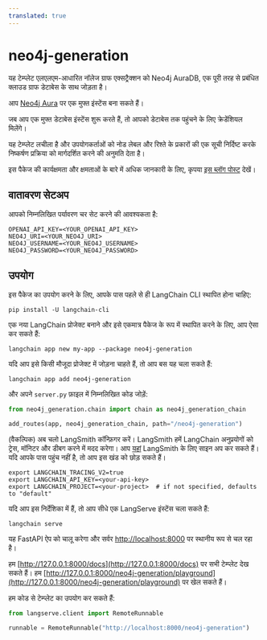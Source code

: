 ```yaml
---
translated: true
---
```


# neo4j-generation

यह टेम्प्लेट एलएलएम-आधारित नॉलेज ग्राफ एक्सट्रैक्शन को Neo4j AuraDB, एक पूरी तरह से प्रबंधित क्लाउड ग्राफ डेटाबेस के साथ जोड़ता है।

आप [Neo4j Aura](https://neo4j.com/cloud/platform/aura-graph-database?utm_source=langchain&utm_content=langserve) पर एक मुफ्त इंस्टेंस बना सकते हैं।

जब आप एक मुफ्त डेटाबेस इंस्टेंस शुरू करते हैं, तो आपको डेटाबेस तक पहुंचने के लिए क्रेडेंशियल मिलेंगे।

यह टेम्प्लेट लचीला है और उपयोगकर्ताओं को नोड लेबल और रिश्ते के प्रकारों की एक सूची निर्दिष्ट करके निष्कर्षण प्रक्रिया को मार्गदर्शित करने की अनुमति देता है।

इस पैकेज की कार्यक्षमता और क्षमताओं के बारे में अधिक जानकारी के लिए, कृपया [इस ब्लॉग पोस्ट](https://blog.langchain.dev/constructing-knowledge-graphs-from-text-using-openai-functions/) देखें।

## वातावरण सेटअप

आपको निम्नलिखित पर्यावरण चर सेट करने की आवश्यकता है:

```shell
OPENAI_API_KEY=<YOUR_OPENAI_API_KEY>
NEO4J_URI=<YOUR_NEO4J_URI>
NEO4J_USERNAME=<YOUR_NEO4J_USERNAME>
NEO4J_PASSWORD=<YOUR_NEO4J_PASSWORD>
```

## उपयोग

इस पैकेज का उपयोग करने के लिए, आपके पास पहले से ही LangChain CLI स्थापित होना चाहिए:

```shell
pip install -U langchain-cli
```

एक नया LangChain प्रोजेक्ट बनाने और इसे एकमात्र पैकेज के रूप में स्थापित करने के लिए, आप ऐसा कर सकते हैं:

```shell
langchain app new my-app --package neo4j-generation
```

यदि आप इसे किसी मौजूदा प्रोजेक्ट में जोड़ना चाहते हैं, तो आप बस यह चला सकते हैं:

```shell
langchain app add neo4j-generation
```

और अपने `server.py` फ़ाइल में निम्नलिखित कोड जोड़ें:

```python
from neo4j_generation.chain import chain as neo4j_generation_chain

add_routes(app, neo4j_generation_chain, path="/neo4j-generation")
```

(वैकल्पिक) अब चलो LangSmith कॉन्फ़िगर करें।
LangSmith हमें LangChain अनुप्रयोगों को ट्रेस, मॉनिटर और डीबग करने में मदद करेगा।
आप [यहां](https://smith.langchain.com/) LangSmith के लिए साइन अप कर सकते हैं।
यदि आपके पास पहुंच नहीं है, तो आप इस खंड को छोड़ सकते हैं।

```shell
export LANGCHAIN_TRACING_V2=true
export LANGCHAIN_API_KEY=<your-api-key>
export LANGCHAIN_PROJECT=<your-project>  # if not specified, defaults to "default"
```

यदि आप इस निर्देशिका में हैं, तो आप सीधे एक LangServe इंस्टेंस चला सकते हैं:

```shell
langchain serve
```

यह FastAPI ऐप को चालू करेगा और सर्वर [http://localhost:8000](http://localhost:8000) पर स्थानीय रूप से चल रहा है।

हम [http://127.0.0.1:8000/docs](http://127.0.0.1:8000/docs) पर सभी टेम्प्लेट देख सकते हैं।
हम [http://127.0.0.1:8000/neo4j-generation/playground](http://127.0.0.1:8000/neo4j-generation/playground) पर खेल सकते हैं।

हम कोड से टेम्प्लेट का उपयोग कर सकते हैं:

```python
from langserve.client import RemoteRunnable

runnable = RemoteRunnable("http://localhost:8000/neo4j-generation")
```
